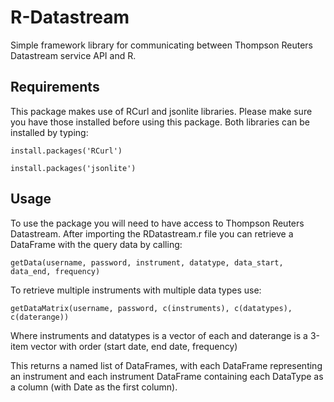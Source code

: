 # R-Datastream
Simple framework library for communicating between Thompson Reuters Datastream service API and R.

## Requirements
This package makes use of RCurl and jsonlite libraries. Please make sure you have those installed before using this package. Both libraries can be installed by typing:

`install.packages('RCurl')`

`install.packages('jsonlite')`

## Usage
To use the package you will need to have access to Thompson Reuters Datastream. After importing the RDatastream.r file you can retrieve a DataFrame with the query data by calling:

`getData(username, password, instrument, datatype, data_start, data_end, frequency)`

To retrieve multiple instruments with multiple data types use:

`getDataMatrix(username, password, c(instruments), c(datatypes), c(daterange))`

Where instruments and datatypes is a vector of each and daterange is a 3-item vector with order (start date, end date, frequency)

This returns a named list of DataFrames, with each DataFrame representing an instrument and each instrument DataFrame containing each DataType as a column (with Date as the first column).